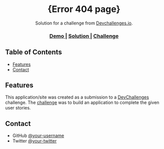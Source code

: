 

<h1 align="center">{Error 404 page}</h1>

<div align="center">
   Solution for a challenge from  <a href="[http://devchallenges.io](https://finzyphinzy.github.io/DevChallenges/)" target="_blank">Devchallenges.io</a>.
</div>

<div align="center">
  <h3>
    <a href="https://{your-demo-link.your-domain}">
      Demo
    </a>
    <span> | </span>
    <a href="https://{your-url-to-the-solution}">
      Solution
    </a>
    <span> | </span>
    <a href="https://devchallenges.io/challenges/wBunSb7FPrIepJZAg0sY">
      Challenge
    </a>
  </h3>
</div>


## Table of Contents


- [Features](#features)
- [Contact](#contact)


## Features

This application/site was created as a submission to a [DevChallenges](https://devchallenges.io/challenges) challenge. The [challenge](https://devchallenges.io/challenges/wBunSb7FPrIepJZAg0sY) was to build an application to complete the given user stories.



## Contact

- GitHub [@your-username](https://{github.com/FinzyPHINZY})
- Twitter [@your-twitter](https://{twitter.com/iamfinzyphinzy_})
